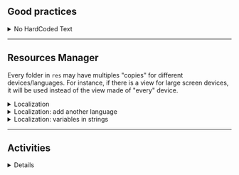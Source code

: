 ## Good practices

<div class="row row-cols-md-2 mt-4"><div>

<details class="details-e">
<summary>No HardCoded Text</summary>

If you create a TextField, or something having some text shown to the user, then it's a good practice to put the text inside a file "strings.txt". You can click on the "warning", then expand "Hardcoded text", and click on fix.
</details>
</div><div>
</div></div>

<hr class="sl">

## Resources Manager

Every folder in `res` may have multiples "copies" for different devices/languages. For instance, if there is a view for large screen devices, it will be used instead of the view made of "every" device.

<details class="details-e">
<summary>Localization</summary>

Locales are made of a

* a key
* a translation

```xml
<string name="some_key">Hello World!</string>
```

Every "strings.xml" shares the sames keys, but different translations. In the code, or in the view, you will only use the "key", and the appropriate value will be shown according to the user language.
</details>

<details class="details-e">
<summary>Localization: add another language</summary>

* Create a new "Android resources directory"
* Click on "Locale" then ">>"
* Select a locale, and optionally a region
* Switch to project view
* Copy, and paste "strings.xml" inside the new folder
* Switch back to android view
* Go in "String" inside the Resources manager
* Click on Open Translations Editor

You can edit locales here!
</details>

<details class="details-e">
<summary>Localization: variables in strings</summary>

If your string has variables, more commonly refered as **parameters**, you can use `%index$` in your text

```xml
<string name="some_key">Hello %1$</string>
```

And, later in the code

```kotlin
getResources().getString(R.string.myStringID, value_for_index1, ...)
```
</details>

<hr class="sr">

## Activities

<details class="details-e">
<details class="details-e">
<summary>Listeners</summary>

As in Java, you have listeners which are called when an event is triggered (ex: `click on a button`).

Example for "OnClickListener", a listener added on a button, that is called when a user click the button.

```kotlin
val myButton: Button = findViewById(R.id.myButton)
myButton.setOnClickListener {
    println("Clicked on myButton")
}
```
</details>

<details class="details-e">
<summary>Toasts (sort of non-aggressive popups)</summary>

A toast is something like this, usually at the bottom of the screen:

![Android Toast](_images/toast.png)

And, the code is as simple as that

```kotlin
// create
// LENGTH_SHORT (=short duration) LENGTH_LONG (=long duration)
val toast = Toast.makeText(this, "Some message", Toast.LENGTH_SHORT)
// show
toast.show()
```
</details>

<details class="details-e">
<summary>Set a drawable (image) in the code</summary>

You have `anImageView.setImageResource(int)` which is taking the ID of the new image (drawable). You can use `R.drawable.your_drawable` to get the ID of `your_drawable`. See Resources Manager if you need to important a drawable.

Don't forget to update `contentDescription`, or any accessibility-related attributes, if needed.
</details>

<details class="details-e">
<summary>Get/set a text from the code</summary>

You can get a text from the code using

```kotlin
var myString = getResources().getString(R.string.myStringID)
// for strings with parameters
var myString = getResources().getString(R.string.myStringID, param1, param2)
```

For some functions such as `#setText`, you can pass the ID

```kotlin
aTextView.text = myString
aTextView.setText(R.string.myStringID)
```
</details>
